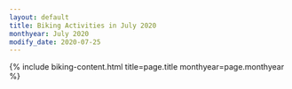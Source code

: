 ```yaml
---
layout: default
title: Biking Activities in July 2020
monthyear: July 2020
modify_date: 2020-07-25  
---
```


{% include biking-content.html title=page.title monthyear=page.monthyear %}